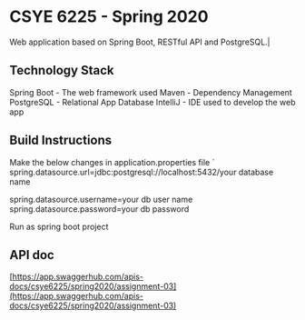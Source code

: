 
# CSYE 6225 - Spring 2020
Web application based on Spring Boot, RESTful API and PostgreSQL.|

## Technology Stack

Spring Boot - The web framework used
Maven - Dependency Management
PostgreSQL - Relational App Database
IntelliJ - IDE used to develop the web app

## Build Instructions
Make the below changes in application.properties file
`
spring.datasource.url=jdbc:postgresql://localhost:5432/your database name

spring.datasource.username=your db user name
spring.datasource.password=your db password


Run as spring boot project
## API doc
 [https://app.swaggerhub.com/apis-docs/csye6225/spring2020/assignment-03](https://app.swaggerhub.com/apis-docs/csye6225/spring2020/assignment-03)
 

